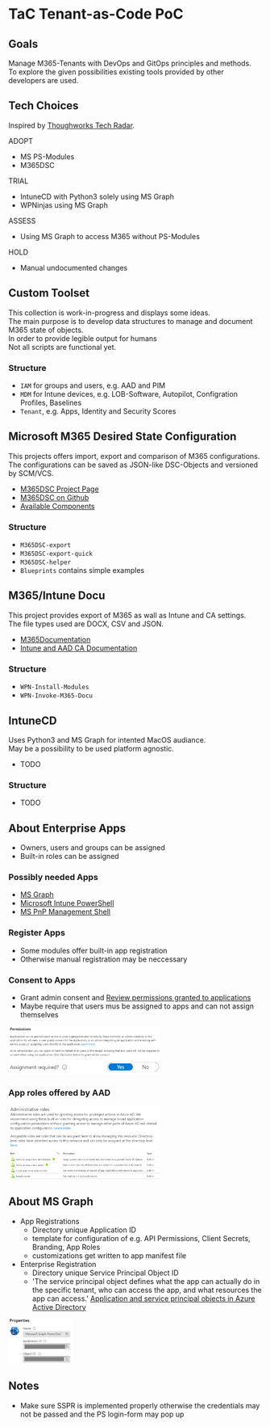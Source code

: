 # TaC Tenant-as-Code PoC

## Goals

Manage M365-Tenants with DevOps and GitOps principles and methods.  
To explore the given possibilities existing tools provided by other developers are used.  

## Tech Choices

Inspired by [Thoughworks Tech Radar](https://www.thoughtworks.com/radar).

ADOPT
- MS PS-Modules
- M365DSC

TRIAL
- IntuneCD with Python3 solely using MS Graph
- WPNinjas using MS Graph

ASSESS
- Using MS Graph to access M365 without PS-Modules

HOLD
- Manual undocumented changes

## Custom Toolset

This collection is work-in-progress and displays some ideas.  
The main purpose is to develop data structures to manage and document M365 state of objects.  
In order to provide legible output for humans  
Not all scripts are functional yet.

### Structure

- `IAM` for groups and users, e.g. AAD and PIM
- `MDM` for Intune devices, e.g. LOB-Software, Autopilot, Configration Profiles, Baselines
- `Tenant`, e.g. Apps, Identity and Security Scores

## Microsoft M365 Desired State Configuration

This projects offers import, export and comparison of M365 configurations.  
The configurations can be saved as JSON-like DSC-Objects and versioned by SCM/VCS. 

- [M365DSC Project Page](https://microsoft365dsc.com)
- [M365DSC on Github](https://github.com/microsoft/Microsoft365DSC)
- [Available Components](https://export.microsoft365dsc.com/)

### Structure

- `M365DSC-export`
- `M365DSC-export-quick`
- `M365DSC-helper`
- `Blueprints` contains simple examples 

## M365/Intune Docu

This project provides export of M365 as wall as Intune and CA settings.  
The file types used are DOCX, CSV and JSON.

- [M365Documentation]( https://github.com/ThomasKur/M365Documentation)
- [Intune and AAD CA Documentation](https://github.com/ThomasKur/IntuneDocumentation)

### Structure

- `WPN-Install-Modules`
- `WPN-Invoke-M365-Docu`

## IntuneCD

Uses Python3 and MS Graph for intented MacOS audiance.  
May be a possibility to be used platform agnostic.

- TODO

### Structure

- TODO

## About Enterprise Apps

- Owners, users and groups can be assigned
- Built-in roles can be assigned

### Possibly needed Apps

- [MS Graph](https://docs.microsoft.com/en-us/graph/powershell/get-started)
- [Microsoft Intune PowerShell](https://www.microsoft.com/en-us/cloud-platform/microsoft-intune)
- [MS PnP Management Shell](https://pnp.github.io/)

### Register Apps

- Some modules offer built-in app registration
- Otherwise manual registration may be neccessary

### Consent to Apps

- Grant admin consent and [Review permissions granted to applications](https://docs.microsoft.com/en-us/azure/active-directory/manage-apps/manage-application-permissions) 
- Maybe require that users mus be assigned to apps and can not assign themselves
<img src="./img/EnterpriseApps_AdminConsent.PNG" alt="Grant Consent" width=60% height=60%/>
<img src="./img/EnterpriseApps_AssignmentRequired.PNG" alt="Assignment Required" width=60% height=60%/>

### App roles offered by AAD

<img src="./img/EnterpriseApps_built-in_roles_explanation.PNG" alt="App Roles Explanation" width=60% height=60%/>
<img src="./img/EnterpriseApps_built-in_roles.PNG" alt="App built-in Roles" width=60% height=60%/>

## About MS Graph

- App Registrations
  - Directory unique Application ID
  - template for configuration of e.g. API Permissions, Client Secrets, Branding, App Roles
  - customizations get written to app manifest file
- Enterprise Registration
  - Directory unique Service Principal Object ID
  - 'The service principal object defines what the app can actually do in the specific tenant, who can access the app, and what resources the app can access.'
[Application and service principal objects in Azure Active Directory](https://docs.microsoft.com/en-us/azure/active-directory/develop/app-objects-and-service-principals)

<img src="./img/MSGraph_properties.PNG" alt="MS Graph Properties" width=25% height=25%/>

## Notes

- Make sure SSPR is implemented properly otherwise the credentials may not be passed and the PS login-form may pop up
